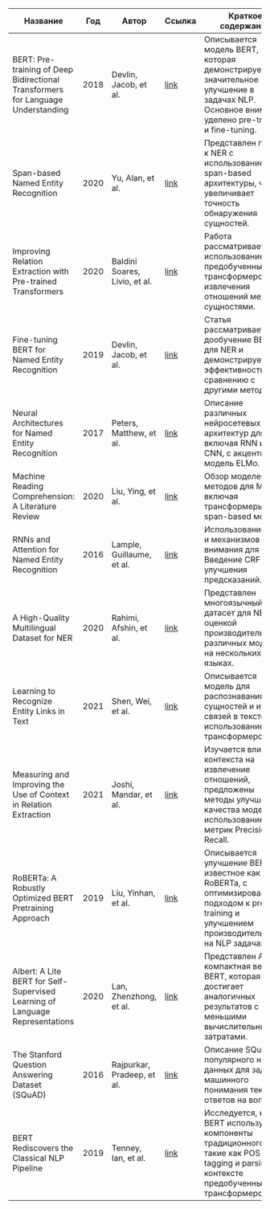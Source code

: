 | Название | Год | Автор | Ссылка | Краткое содержание |
| --- | --- | --- | --- | --- |
| BERT: Pre-training of Deep Bidirectional Transformers for Language Understanding | 2018 | Devlin, Jacob, et al. | [link](#) | Описывается модель BERT, которая демонстрирует значительное улучшение в задачах NLP. Основное внимание уделено pre-training и fine-tuning. |
| Span-based Named Entity Recognition | 2020 | Yu, Alan, et al. | [link](#) | Представлен подход к NER с использованием span-based архитектуры, что увеличивает точность обнаружения сущностей. |
| Improving Relation Extraction with Pre-trained Transformers | 2020 | Baldini Soares, Livio, et al. | [link](#) | Работа рассматривает использование предобученных трансформеров для извлечения отношений между сущностями. |
| Fine-tuning BERT for Named Entity Recognition | 2019 | Devlin, Jacob, et al. | [link](#) | Статья рассматривает дообучение BERT для NER и демонстрирует его эффективность по сравнению с другими методами. |
| Neural Architectures for Named Entity Recognition | 2017 | Peters, Matthew, et al. | [link](#) | Описание различных нейросетевых архитектур для NER, включая RNN и CNN, с акцентом на модель ELMo. |
| Machine Reading Comprehension: A Literature Review | 2020 | Liu, Ying, et al. | [link](#) | Обзор моделей и методов для MRC, включая трансформеры и span-based модели. |
| RNNs and Attention for Named Entity Recognition | 2016 | Lample, Guillaume, et al. | [link](#) | Использование RNN и механизмов внимания для NER. Введение CRF для улучшения предсказаний. |
| A High-Quality Multilingual Dataset for NER | 2020 | Rahimi, Afshin, et al. | [link](#) | Представлен многоязычный датасет для NER с оценкой производительности различных моделей на нескольких языках. |
| Learning to Recognize Entity Links in Text | 2021 | Shen, Wei, et al. | [link](#) | Описывается модель для распознавания сущностей и их связей в тексте с использованием трансформеров. |
| Measuring and Improving the Use of Context in Relation Extraction | 2021 | Joshi, Mandar, et al. | [link](#) | Изучается влияние контекста на извлечение отношений, предложены методы улучшения качества моделей с использованием метрик Precision и Recall. |
| RoBERTa: A Robustly Optimized BERT Pretraining Approach | 2019 | Liu, Yinhan, et al. | [link](https://arxiv.org/abs/1907.11692) | Описывается улучшение BERT, известное как RoBERTa, с оптимизированным подходом к pre-training и улучшением производительности на NLP задачах. |
| Albert: A Lite BERT for Self-Supervised Learning of Language Representations | 2020 | Lan, Zhenzhong, et al. | [link](https://arxiv.org/abs/1909.11942) | Представлен Albert, компактная версия BERT, которая достигает аналогичных результатов с меньшими вычислительными затратами. |
| The Stanford Question Answering Dataset (SQuAD) | 2016 | Rajpurkar, Pradeep, et al. | [link](https://arxiv.org/abs/1606.05250) | Описание SQuAD, популярного набора данных для задач машинного понимания текста и ответов на вопросы. |
| BERT Rediscovers the Classical NLP Pipeline | 2019 | Tenney, Ian, et al. | [link](https://arxiv.org/abs/1905.05950) | Исследуется, как BERT использует компоненты традиционного NLP, такие как POS tagging и parsing, в контексте предобученных трансформеров. |

